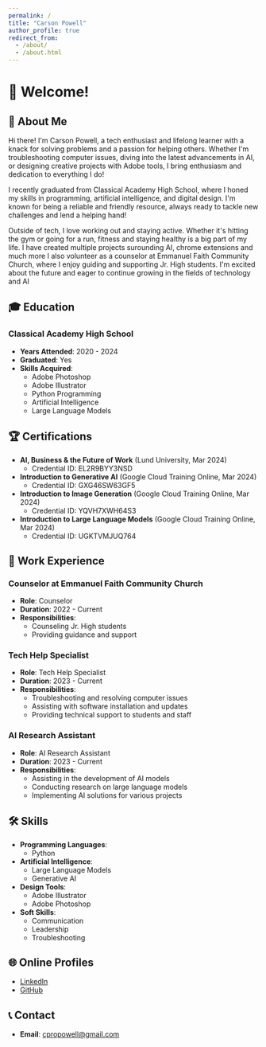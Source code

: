 ```yaml
---
permalink: /
title: "Carson Powell"
author_profile: true
redirect_from: 
  - /about/
  - /about.html
---
```


# 👋 Welcome!

## 📝 About Me

Hi there! I'm Carson Powell, a tech enthusiast and lifelong learner with a knack for solving problems and a passion for helping others. Whether I'm troubleshooting computer issues, diving into the latest advancements in AI, or designing creative projects with Adobe tools, I bring enthusiasm and dedication to everything I do!

I recently graduated from Classical Academy High School, where I honed my skills in programming, artificial intelligence, and digital design. I'm known for being a reliable and friendly resource, always ready to tackle new challenges and lend a helping hand!

Outside of tech, I love working out and staying active. Whether it's hitting the gym or going for a run, fitness and staying healthy is a big part of my life. I have created multiple projects surounding AI, chrome extensions and much more I also volunteer as a counselor at Emmanuel Faith Community Church, where I enjoy guiding and supporting Jr. High students. I'm excited about the future and eager to continue growing in the fields of technology and AI

## 🎓 Education

### Classical Academy High School
- **Years Attended**: 2020 - 2024
- **Graduated**: Yes
- **Skills Acquired**:
  - Adobe Photoshop
  - Adobe Illustrator
  - Python Programming
  - Artificial Intelligence
  - Large Language Models

## 🏆 Certifications

- **AI, Business & the Future of Work** (Lund University, Mar 2024) 
  - Credential ID: EL2R9BYY3NSD
- **Introduction to Generative AI** (Google Cloud Training Online, Mar 2024)
  - Credential ID: GXG46SW63GF5
- **Introduction to Image Generation** (Google Cloud Training Online, Mar 2024)
  - Credential ID: YQVH7XWH64S3
- **Introduction to Large Language Models** (Google Cloud Training Online, Mar 2024)
  - Credential ID: UGKTVMJUQ764

## 💼 Work Experience

### Counselor at Emmanuel Faith Community Church
- **Role**: Counselor
- **Duration**: 2022 - Current
- **Responsibilities**:
  - Counseling Jr. High students
  - Providing guidance and support

### Tech Help Specialist
- **Role**: Tech Help Specialist
- **Duration**: 2023 - Current
- **Responsibilities**:
  - Troubleshooting and resolving computer issues
  - Assisting with software installation and updates
  - Providing technical support to students and staff

### AI Research Assistant
- **Role**: AI Research Assistant
- **Duration**: 2023 - Current
- **Responsibilities**:
  - Assisting in the development of AI models
  - Conducting research on large language models
  - Implementing AI solutions for various projects

## 🛠️ Skills

- **Programming Languages**:
  - Python
- **Artificial Intelligence**:
  - Large Language Models
  - Generative AI
- **Design Tools**:
  - Adobe Illustrator
  - Adobe Photoshop
- **Soft Skills**:
  - Communication
  - Leadership
  - Troubleshooting

## 🌐 Online Profiles

- [LinkedIn](https://www.linkedin.com/in/carson-powell-218b732ba/)
- [GitHub](https://github.com/bmg66)

## 📞 Contact

- **Email**: cpropowell@gmail.com
